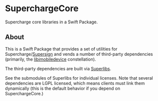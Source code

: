 # SuperchargeCore

Supercharge core libraries in a Swift Package.

## About

This is a Swift Package that provides a set of utilities for Supercharge/[Supersign](http://github.com/SuperchargeApp/Supersign) and vends a number of third-party dependencies (primarily, the [libimobiledevice](https://github.com/libimobiledevice/libimobiledevice) constellation).

The third-party dependencies are built via [Superlibs](https://github.com/SuperchargeApp/Superlibs).

See the submodules of Superlibs for individual licenses. Note that several dependencies are LGPL licensed, which means clients must link them dynamically (this is the default behavior if you depend on SuperchargeCore.)
